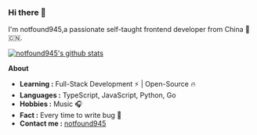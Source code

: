 ### Hi there 👋

I'm notfound945,a passionate self-taught frontend developer from China 🚀 :cn:.
<br/>

[![notfound945's github stats](https://github-readme-stats.vercel.app/api?username=notfound945&show_icons=true&theme=radical&include_all_commits=true)](https://github.com/notfound945)  
  
**About**

-  **Learning :** Full-Stack Development :zap: | Open-Source :fire:    
-  **Languages :** TypeScript, JavaScript, Python, Go
-  **Hobbies :** Music :headphones:
-  **Fact :** Every time to write bug :bug:
-  **Contact me :** [notfound945](mailto:732039303@qq.com)

